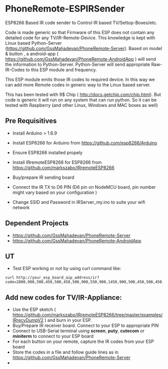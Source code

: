 # PhoneRemote-ESPIRSender
ESP8266 Based IR code sender to Control IR based TV/Settop-Boxes/etc. 

Code is made generic so that Firmware of this ESP does not contain any detailed code for any TV/IR-Remote-Device.
This knowledge is kept with Linux based Python-Server (https://github.com/GssMahadevan/PhoneRemote-Server). 
Based on model & button , a android-app ( https://github.com/GssMahadevan/PhoneRemote-AndroidApp ) will send the information 
to  Python-Server.  Python-Server will send appropriate Raw-IR-Codes to this ESP module and frequency. 

This ESP module emits those IR codes to required device. In this way we can add more Remote codes in generic way to the Linux based server.

This has been tested with 9$ Chip ( http://docs.getchip.com/chip.html). But code is generic it will run on any system that can
run python. So it can be tested with Raspberry (and other Linux, Windows and MAC boxes as well)


## Pre Requisitives
 * Install Arduino > 1.6.9
 * Install ESP8266 for Arduino from https://github.com/esp8266/Arduino
 * Ensure ESP8266 installed propely
 
 * Install IRremoteESP8266 for ESP8266 from https://github.com/markszabo/IRremoteESP8266
 
 * Buy/prepare IR sending board
 * Connect the IR TX to D6 PIN (D6 pin on NodeMCU board, pin number might vary based on your configuration )
 * Change SSID and Password in IRServer_my.ino to suite your wifi network
 
## Dependent Projects
 * https://github.com/GssMahadevan/PhoneRemote-Server
 * https://github.com/GssMahadevan/PhoneRemote-AndroidApp
 

## UT
 * Test ESP working or not by using curl command like:
 
 ```
curl http://your_esp_board_aip_address/ir?code=2800,900,500,450,500,450,500,900,550,900,1450,900,500,450,500,450,500,450,500,450,500,450,500,450,500,450,500,450,1000,900,500,450,500,450,1000,450,500,900,500,450,500,450,500,450,500,450,500,450,500,450,500,450,500,450,500,450,500,450,500,450,1000,450,500,900,1000&hz=38&count=1
```

## Add new codes for TV/IR-Appliance:
 * Use the ESP sketch ( https://github.com/markszabo/IRremoteESP8266/tree/master/examples/IRrecvDumpV2 ) and burn in your ESP.
 * Buy/Prepare IR receiver board. Connect to your ESP to appropriate PIN
 * Connect to USB-Serial terminal using **screen**, **puty**, **cutecom** or **miniterm** to connect to your ESP board
 * For each button on your remote, capture the IR codes from your ESP board
 * Store the codes in a file and follow guide lines as in https://github.com/GssMahadevan/PhoneRemote-Server
 *

